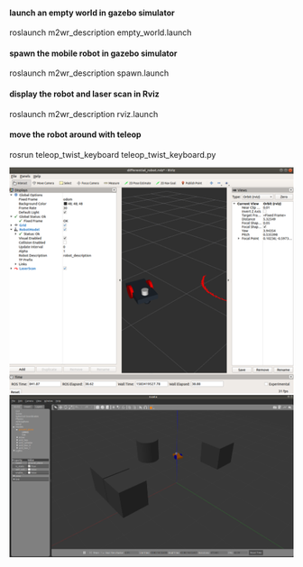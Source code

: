 #### **launch an empty world in gazebo simulator**
roslaunch m2wr_description empty_world.launch 
#### **spawn the mobile robot in gazebo simulator**
roslaunch m2wr_description spawn.launch 
#### **display the robot and laser scan in Rviz**
roslaunch m2wr_description rviz.launch 
#### **move the robot around with teleop**
rosrun teleop_twist_keyboard teleop_twist_keyboard.py

![result](imgs/nav_from_scratch01.png)
![result](imgs/nav_from_scratch02.png)
